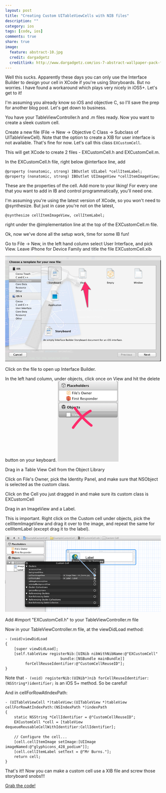 ```yaml
---
layout: post
title: "Creating Custom UITableViewCells with NIB files"
description: ""
category: ios
tags: [code, ios]
comments: true
share: true
image:
  feature: abstract-10.jpg
  credit: dargadgetz
  creditlink: http://www.dargadgetz.com/ios-7-abstract-wallpaper-pack-for-iphone-5-and-ipod-touch-retina/
---
```




Well this sucks.  Apparently these days you can only use the Interface Builder to design your cell in XCode if you're using Storyboards.  But no worries. I have found a workaround which plays very nicely in iOS5+.  Let's get to it!

I'm assuming you already know so iOS and objective C, so I'll save the prep for another blog post.  Let's get down to business.

<!--break-->

You have your TableViewController.h and .m files ready. Now you want to create a sleek custom cell.

Create a new file (File -> New -> Objective C Class -> Subclass of UITableViewCell).  Note that the option to create a XIB for user interface is not available.  That's fine for now.  Let's call this class `EXCustomCell`.

This will get XCode to create 2 files - EXCustomCell.h and EXCustomCell.m.

In the EXCustomCell.h file, right below @interface line, add

    @property (nonatomic, strong) IBOutlet UILabel *cellItemLabel;
    @property (nonatomic, strong) IBOutlet UIImageView *cellItemImageView;

These are the properties of the cell.  Add more to your liking!  For every one that you want to add in IB and control programmatically, you'll need one.


I'm assuming you're using the latest version of XCode, so you won't need to @synthesize.  But just in case you're not on the latest,

    @synthesize cellItemImageView, cellItemLabel;

right under the @implementation line at the top of the EXCustomCell.m file.

Ok, now we've done all the setup work, time for some IB fun!

Go to File -> New, in the left hand column select User Interface, and pick View.  Leave iPhone for Device Family and title the file EXCustomCell.xib

![Select View](/assets/images/blog_post_images/custom_uitableviewcell/add_view.png)

Click on the file to open up Interface Builder.

In the left hand column, under objects, click once on View and hit the delete button on your keyboard.
![Remove View](/assets/images/blog_post_images/custom_uitableviewcell/remove_view.png)

Drag in a Table View Cell from the Object Library

Click on File's Owner, pick the Identity Panel, and make sure that NSObject is selected as the custom class.

Click on the Cell you just dragged in and make sure its custom class is EXCustomCell

Drag in an ImageView and a Label.

This is important.  Right click on the Custom cell under objects, pick the cellItemImageView and drag it over to the image, and repeat the same for cellItemLabel (except drag it to the label).

![Drag IBACTION](/assets/images/blog_post_images/custom_uitableviewcell/drag_ibaction.png)

Add #import "EXCustomCell.h" to your TableViewController.m file

Now in your TableViewController.m file, at the viewDidLoad method:

    - (void)viewDidLoad
    {
        [super viewDidLoad];
        [self.tableView registerNib:[UINib nibWithNibName:@"EXCustomCell"
                             bundle:[NSBundle mainBundle]]
             forCellReuseIdentifier:@"CustomCellReuseID"];
    }

Note that  `- (void) registerNib:(UINib*)nib forCellReuseIdentifier:(NSString*)identifier;` is an iOS 5+ method.  So be careful!


And in cellForRowAtIndexPath:

    - (UITableViewCell *)tableView:(UITableView *)tableView cellForRowAtIndexPath:(NSIndexPath *)indexPath
    {
        static NSString *CellIdentifier = @"CustomCellReuseID";
        EXCustomCell *cell = [tableView dequeueReusableCellWithIdentifier:CellIdentifier];

        // Configure the cell...
        [cell.cellItemImage setImage:[UIImage imageNamed:@"glyphicons_428_podium"]];
        [cell.cellItemLabel setText = @"Mr Burns."];
        return cell;
    }


That's it!! Now you can make a custom cell use a XIB file and screw those storyboard snobs!!!

[Grab the code!](https://github.com/MrMaksimize/iOS-Dev-Boilerplates/tree/master/ExampleCustomCell)

